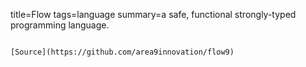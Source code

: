 title=Flow
tags=language
summary=a safe, functional strongly-typed programming language.
~~~~~~

[Source](https://github.com/area9innovation/flow9)

